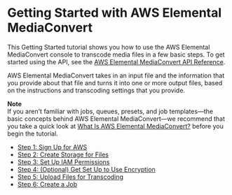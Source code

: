 # Getting Started with AWS Elemental MediaConvert<a name="getting-started"></a>

This Getting Started tutorial shows you how to use the AWS Elemental MediaConvert console to transcode media files in a few basic steps\. To get started using the API, see the [AWS Elemental MediaConvert API Reference](http://docs.aws.amazon.com/mediaconvert/latest/apireference/)\.

AWS Elemental MediaConvert takes in an input file and the information that you provide about that file and turns it into one or more output files, based on the instructions and transcoding settings that you provide\. 

**Note**  
If you aren't familiar with jobs, queues, presets, and job templates—the basic concepts behind AWS Elemental MediaConvert—we recommend that you take a quick look at [What Is AWS Elemental MediaConvert?](what-is.md) before you begin the tutorial\.


+ [Step 1: Sign Up for AWS](gs-1-sign-up.md)
+ [Step 2: Create Storage for Files](set-up-file-locations.md)
+ [Step 3: Set Up IAM Permissions](iam-role.md)
+ [Step 4: \(Optional\) Get Set Up to Use Encryption](set-up-encryption.md)
+ [Step 5: Upload Files for Transcoding](upload-input-files.md)
+ [Step 6: Create a Job](create-a-job.md)
